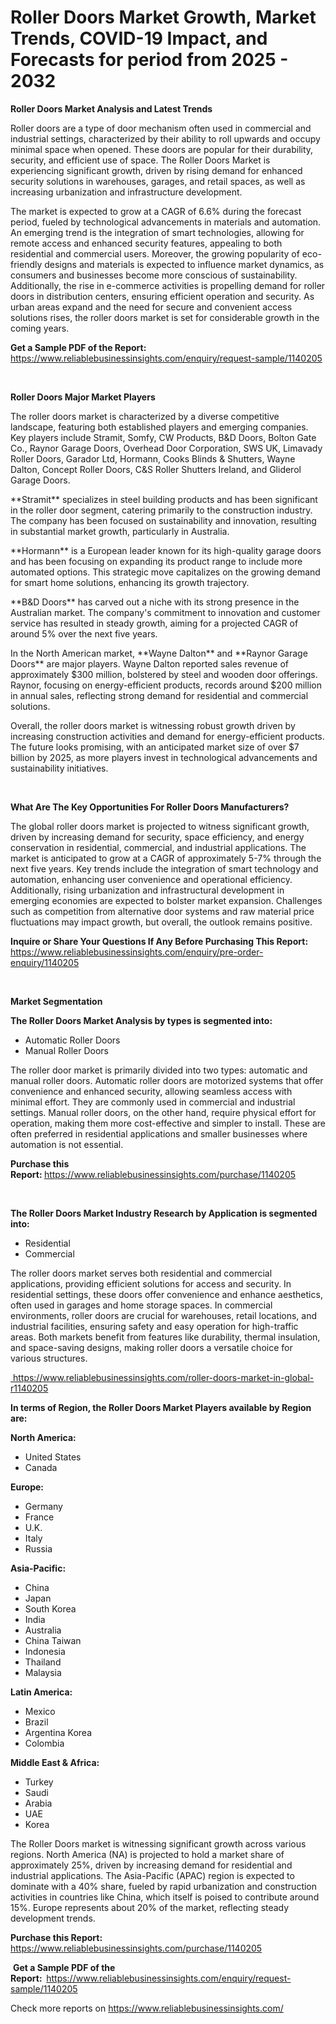 <p><h1>Roller Doors Market Growth, Market Trends, COVID-19 Impact, and Forecasts for period from 2025 - 2032</h1></p><p><strong>Roller Doors Market Analysis and Latest Trends</strong></p>
<p><p>Roller doors are a type of door mechanism often used in commercial and industrial settings, characterized by their ability to roll upwards and occupy minimal space when opened. These doors are popular for their durability, security, and efficient use of space. The Roller Doors Market is experiencing significant growth, driven by rising demand for enhanced security solutions in warehouses, garages, and retail spaces, as well as increasing urbanization and infrastructure development.</p><p>The market is expected to grow at a CAGR of 6.6% during the forecast period, fueled by technological advancements in materials and automation. An emerging trend is the integration of smart technologies, allowing for remote access and enhanced security features, appealing to both residential and commercial users. Moreover, the growing popularity of eco-friendly designs and materials is expected to influence market dynamics, as consumers and businesses become more conscious of sustainability. Additionally, the rise in e-commerce activities is propelling demand for roller doors in distribution centers, ensuring efficient operation and security. As urban areas expand and the need for secure and convenient access solutions rises, the roller doors market is set for considerable growth in the coming years.</p></p>
<p><strong>Get a Sample PDF of the Report:&nbsp;</strong> <a href="https://www.reliablebusinessinsights.com/enquiry/request-sample/1140205?utm_campaign=3030&utm_medium=2&utm_source=Github&utm_content=ia&utm_term=25032025&utm_id=roller-doors">https://www.reliablebusinessinsights.com/enquiry/request-sample/1140205</a></p>
<p>&nbsp;</p>
<p><strong>Roller Doors Major Market Players</strong></p>
<p><p>The roller doors market is characterized by a diverse competitive landscape, featuring both established players and emerging companies. Key players include Stramit, Somfy, CW Products, B&D Doors, Bolton Gate Co., Raynor Garage Doors, Overhead Door Corporation, SWS UK, Limavady Roller Doors, Garador Ltd, Hormann, Cooks Blinds & Shutters, Wayne Dalton, Concept Roller Doors, C&S Roller Shutters Ireland, and Gliderol Garage Doors.</p><p>**Stramit** specializes in steel building products and has been significant in the roller door segment, catering primarily to the construction industry. The company has been focused on sustainability and innovation, resulting in substantial market growth, particularly in Australia.</p><p>**Hormann** is a European leader known for its high-quality garage doors and has been focusing on expanding its product range to include more automated options. This strategic move capitalizes on the growing demand for smart home solutions, enhancing its growth trajectory.</p><p>**B&D Doors** has carved out a niche with its strong presence in the Australian market. The company's commitment to innovation and customer service has resulted in steady growth, aiming for a projected CAGR of around 5% over the next five years.</p><p>In the North American market, **Wayne Dalton** and **Raynor Garage Doors** are major players. Wayne Dalton reported sales revenue of approximately $300 million, bolstered by steel and wooden door offerings. Raynor, focusing on energy-efficient products, records around $200 million in annual sales, reflecting strong demand for residential and commercial solutions.</p><p>Overall, the roller doors market is witnessing robust growth driven by increasing construction activities and demand for energy-efficient products. The future looks promising, with an anticipated market size of over $7 billion by 2025, as more players invest in technological advancements and sustainability initiatives.</p></p>
<p>&nbsp;</p>
<p><strong>What Are The Key Opportunities For Roller Doors Manufacturers?</strong></p>
<p><p>The global roller doors market is projected to witness significant growth, driven by increasing demand for security, space efficiency, and energy conservation in residential, commercial, and industrial applications. The market is anticipated to grow at a CAGR of approximately 5-7% through the next five years. Key trends include the integration of smart technology and automation, enhancing user convenience and operational efficiency. Additionally, rising urbanization and infrastructural development in emerging economies are expected to bolster market expansion. Challenges such as competition from alternative door systems and raw material price fluctuations may impact growth, but overall, the outlook remains positive.</p></p>
<p><strong>Inquire or Share Your Questions If Any Before Purchasing This Report:</strong> <a href="https://www.reliablebusinessinsights.com/enquiry/pre-order-enquiry/1140205?utm_campaign=3030&utm_medium=2&utm_source=Github&utm_content=ia&utm_term=25032025&utm_id=roller-doors">https://www.reliablebusinessinsights.com/enquiry/pre-order-enquiry/1140205</a></p>
<p>&nbsp;</p>
<p><strong>Market Segmentation</strong></p>
<p><strong>The Roller Doors Market Analysis by types is segmented into:</strong></p>
<p><ul><li>Automatic Roller Doors</li><li>Manual Roller Doors</li></ul></p>
<p><p>The roller door market is primarily divided into two types: automatic and manual roller doors. Automatic roller doors are motorized systems that offer convenience and enhanced security, allowing seamless access with minimal effort. They are commonly used in commercial and industrial settings. Manual roller doors, on the other hand, require physical effort for operation, making them more cost-effective and simpler to install. These are often preferred in residential applications and smaller businesses where automation is not essential.</p></p>
<p><strong>Purchase this Report:&nbsp;</strong><a href="https://www.reliablebusinessinsights.com/purchase/1140205?utm_campaign=3030&utm_medium=2&utm_source=Github&utm_content=ia&utm_term=25032025&utm_id=roller-doors">https://www.reliablebusinessinsights.com/purchase/1140205</a></p>
<p>&nbsp;</p>
<p><strong>The Roller Doors Market Industry Research by Application is segmented into:</strong></p>
<p><ul><li>Residential</li><li>Commercial</li></ul></p>
<p><p>The roller doors market serves both residential and commercial applications, providing efficient solutions for access and security. In residential settings, these doors offer convenience and enhance aesthetics, often used in garages and home storage spaces. In commercial environments, roller doors are crucial for warehouses, retail locations, and industrial facilities, ensuring safety and easy operation for high-traffic areas. Both markets benefit from features like durability, thermal insulation, and space-saving designs, making roller doors a versatile choice for various structures.</p></p>
<p><a href="https://www.reliablebusinessinsights.com/roller-doors-market-in-global-r1140205?utm_campaign=3030&utm_medium=2&utm_source=Github&utm_content=ia&utm_term=25032025&utm_id=roller-doors">&nbsp;https://www.reliablebusinessinsights.com/roller-doors-market-in-global-r1140205</a></p>
<p><strong>In terms of Region, the Roller Doors Market Players available by Region are:</strong></p>
<p>
    <p> <strong> North America: </strong>
        <ul>
            <li>United States</li>
            <li>Canada</li>
        </ul>
        </p> 
    <p> <strong> Europe: </strong>
        <ul>
            <li>Germany</li>
            <li>France</li>
            <li>U.K.</li>
            <li>Italy</li>
            <li>Russia</li>
        </ul>
        </p> 
    <p> <strong> Asia-Pacific: </strong>
        <ul>
            <li>China</li>
            <li>Japan</li>
            <li>South Korea</li>
            <li>India</li>
            <li>Australia</li>
            <li>China Taiwan</li>
            <li>Indonesia</li>
            <li>Thailand</li>
            <li>Malaysia</li>
        </ul>
        </p> 
    <p> <strong> Latin America: </strong>
        <ul>
            <li>Mexico</li>
            <li>Brazil</li>
            <li>Argentina Korea</li>
            <li>Colombia</li>
        </ul>
        </p> 
    <p> <strong> Middle East & Africa: </strong>
        <ul>
            <li>Turkey</li>
            <li>Saudi</li>
            <li>Arabia</li>
            <li>UAE</li>
            <li>Korea</li>
        </ul>
    </p>
    </p>
<p><p>The Roller Doors market is witnessing significant growth across various regions. North America (NA) is projected to hold a market share of approximately 25%, driven by increasing demand for residential and industrial applications. The Asia-Pacific (APAC) region is expected to dominate with a 40% share, fueled by rapid urbanization and construction activities in countries like China, which itself is poised to contribute around 15%. Europe represents about 20% of the market, reflecting steady development trends.</p></p>
<p><strong>Purchase this Report: </strong><a href="https://www.reliablebusinessinsights.com/purchase/1140205?utm_campaign=3030&utm_medium=2&utm_source=Github&utm_content=ia&utm_term=25032025&utm_id=roller-doors">https://www.reliablebusinessinsights.com/purchase/1140205</a></p>
<p>&nbsp;<strong>Get a Sample PDF of the Report:&nbsp;&nbsp;</strong><a href="https://www.reliablebusinessinsights.com/enquiry/request-sample/1140205?utm_campaign=3030&utm_medium=2&utm_source=Github&utm_content=ia&utm_term=25032025&utm_id=roller-doors">https://www.reliablebusinessinsights.com/enquiry/request-sample/1140205</a></p>
<p><strong></strong></p>
<p>Check more reports on <a href="https://www.reliablebusinessinsights.com/?utm_campaign=3030&utm_medium=2&utm_source=Github&utm_content=ia&utm_term=25032025&utm_id=roller-doors">https://www.reliablebusinessinsights.com/</a></p>